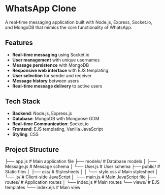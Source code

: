 # WhatsApp Clone

A real-time messaging application built with Node.js, Express, Socket.io, and MongoDB that mimics the core functionality of WhatsApp.

## Features

- **Real-time messaging** using Socket.io
- **User management** with unique usernames
- **Message persistence** with MongoDB
- **Responsive web interface** with EJS templating
- **User selection** for sender and receiver
- **Message history** between users
- **Real-time message delivery** to active users

## Tech Stack

- **Backend**: Node.js, Express.js
- **Database**: MongoDB with Mongoose ODM
- **Real-time Communication**: Socket.io
- **Frontend**: EJS templating, Vanilla JavaScript
- **Styling**: CSS

## Project Structure

├── app.js              # Main application file
├── models/             # Database models
│   ├── Message.js      # Message schema
│   └── User.js         # User schema
├── public/             # Static files
│   ├── css/            # Stylesheets
│   │   └── style.css   # Main stylesheet
│   └── js/             # Client-side JavaScript
│       └── main.js     # Main JavaScript file
├── routes/             # Application routes
│   └── index.js        # Main routes
└── views/              # EJS templates
    └── index.ejs       # Main view

